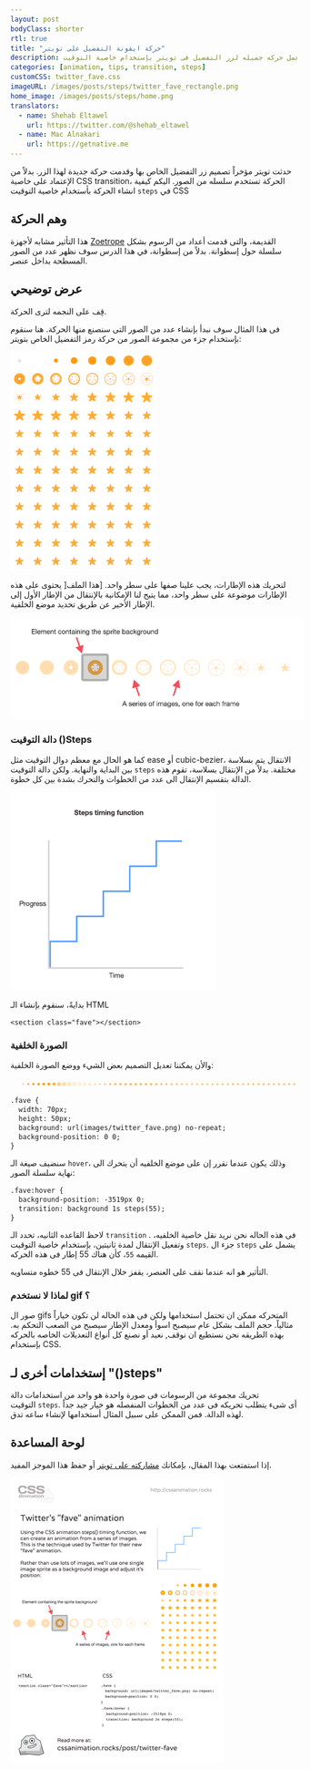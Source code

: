 ```yaml
---
layout: post
bodyClass: shorter
rtl: true
title: "حركة ايقونة التفضيل على تويتر"
description: إكتشف كيفية عمل حركه جميله لزر التفضيل فى تويتر بإستخدام خاصية التوقيت CSS steps().
categories: [animation, tips, transition, steps]
customCSS: twitter_fave.css
imageURL: /images/posts/steps/twitter_fave_rectangle.png
home_image: /images/posts/steps/home.png
translators:
  - name: Shehab Eltawel
    url: https://twitter.com/@shehab_eltawel
  - name: Mac Alnakari
    url: https://getnative.me
---
```


حدثت تويتر مؤخراً تصميم زر التفضيل الخاص بها وقدمت حركة جديدة لهذا الزر. بدلاً من الإعتماد على خاصية CSS transition، الحركة تستخدم سلسله من الصور. اليكم كيفية انشاء الحركة بأستخدام خاصية التوقيت `steps` في&nbsp;CSS

## وهم الحركة

هذا التأثير مشابه لأجهزة [Zoetrope](http://en.wikipedia.org/wiki/Zoetrope) القديمة، والتى قدمت أعداد من الرسوم بشكل سلسلة حول إسطوانة. بدلاً من إسطوانة، في هذا الدرس سوف نظهر عدد من الصور المسطحة بداخل عنصر.

## عرض توضيحي

قِف على النجمه لترى الحركة.

<section class="fave demo-container tap-to-activate"></section>

فى هذا المثال سوف نبدأ بإنشاء عدد من الصور التى سنصنع منها الحركة. هنا سنقوم بإستخدام جزء من مجموعة الصور من حركة رمز التفضيل الخاص بتويتر:

<img src="/images/posts/steps/twitter_fave_rectangle.png" alt="Frames from Twitter's fave icon animation" style="max-width:256px" />

لتحريك هذه الإطارات، يجب علينا صفها على سطر واحد. [هذا الملف[ يحتوى على هذه الإطارات موضوعة على سطر واحد، مما يتيح لنا الإمكانية بالإنتقال من الإطار الأول إلى الإطار الأخير عن طريق تحديد موضع الخلفية.

<img src="/images/posts/steps/frames.png" alt="How the background images are positioned within an element" style="max-width:514px" />

### دالة التوقيت&nbsp;()Steps

كما هو الحال مع معظم دوال التوقيت مثل ease أو cubic-bezier،&nbsp;الانتقال يتم بسلاسة بين البداية والنهاية. ولكن دالة التوقيت `steps` مختلفة. بدلاً من الإنتقال بسلاسة، تقوم هذه الدالة بتقسيم الإنتقال الى عدد من الخطوات والتحرك بشدة بين كل خطوة.

<img src="/images/posts/steps/steps.png" alt="How the steps function is illustrated on a graph, as a series of discrete steps" style="max-width:362px" />

بدايةً، سنقوم بإنشاء الـ HTML


    <section class="fave"></section>

### الصورة الخلفية

والأن يمكننا تعديل التصميم بعض الشيء ووضع الصورة الخلفية:

![Image sprite for the animation](/images/posts/steps/twitter_fave.png)


    .fave {
      width: 70px;
      height: 50px;
      background: url(images/twitter_fave.png) no-repeat;
      background-position: 0 0;
    }

سنضيف صيغة الـ&nbsp;`hover`، وذلك يكون عندما نقرر إن على موضع الخلفيه أن يتحرك الى نهاية سلسلة الصور:


    .fave:hover {
      background-position: -3519px 0;
      transition: background 1s steps(55);
    }

لاحظ القاعده الثانيه، تحدد الـ&nbsp;`transition` . فى هذه الحاله نحن نريد نقل خاصية الخلفيه، وتفعيل الإنتقال لمدة ثانيتين، بإستخدام خاصية التوقيت `steps`. جزء ال `steps` يشمل على القيمه `55`، كأن هناك 55 إطار فى هذه الحركه.

التأثير هو انه عندما نقف على العنصر، يقفز خلال الإنتقال فى 55 خطوه متساويه.

### لماذا لا نستخدم gif&nbsp;؟

صور ال gifs المتحركه ممكن ان تحتمل استخدامها ولكن فى هذه الحاله لن تكون خياراً مثالياً. حجم الملف بشكل عام سيصبح اسوأ ومعدل الإطار سيصبح من الصعب التحكم به. بهذه الطريقه نحن نستطيع ان نوقف, نعيد أو نصنع كل أنواع التعديلات الخاصه بالحركه بإستخدام CSS.

## إستخدامات أخرى لـ &quot;()steps&quot;

تحريك مجموعة من الرسومات فى صورة واحدة هو&nbsp;واحد من استخدامات دالة التوقيت&nbsp;`steps`. أى شىء يتطلب تحريكه فى عدد من الخطوات المنفصله هو خيار جيد جداً لهذه الدالة. فمن الممكن&nbsp;على سبيل المثال&nbsp;أستخدامها لإنشاء ساعه تدق.

## لوحة المساعدة

إذا استمتعت بهذا المقال، بإمكانك [مشاركته على تويتر](https://twitter.com/intent/tweet?text=Recreate%20the%20Twitter%20fave%20icon%20animation&url=https://cssanimation.rocks/post/twitter-fave/&original_referer=https://cssanimation.rocks) أو حفظ هذا الموجز المفيد.

<img src="/tips/twitter-fave.png" alt="Share this summary on Twitter" style="max-width:375px" />
